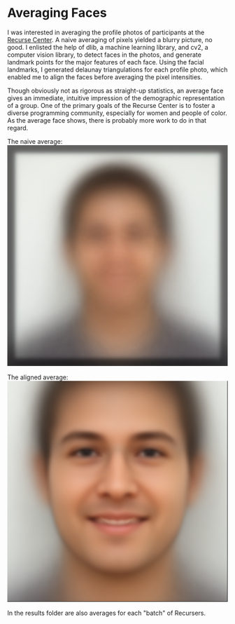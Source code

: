 # Averaging Faces

I was interested in averaging the profile photos of participants at the [Recurse Center](https://www.recurse.com). A naive averaging of pixels yielded a blurry picture, no good. I enlisted the help of dlib, a machine learning library, and cv2, a computer vision library, to detect faces in the photos, and generate landmark points for the major features of each face. Using the facial landmarks, I generated delaunay triangulations for each profile photo, which enabled me to align the faces before averaging the pixel intensities.

Though obviously not as rigorous as straight-up statistics, an average face gives an immediate, intuitive impression of the demographic representation of a group. One of the primary goals of the Recurse Center is to foster a diverse programming community, especially for women and people of color. As the average face shows, there is probably more work to do in that regard.

The naive average:
![naive average](https://github.com/sleepokay/average_faces/blob/master/misc/testing.png)

The aligned average:
![aligned average](https://github.com/sleepokay/average_faces/blob/master/results/00-average.png)


In the results folder are also averages for each "batch" of Recursers.